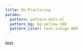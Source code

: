 ```yaml
---
title: On Practicing
params:
  pattern: pattern-dots-xl
  pattern_bg: bg-yellow-100
  pattern_color: text-indigo-800
---
```


test
